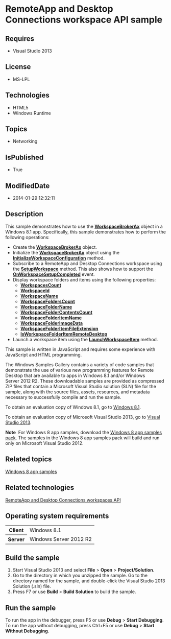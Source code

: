 # RemoteApp and Desktop Connections workspace API sample
## Requires
* Visual Studio 2013
## License
* MS-LPL
## Technologies
* HTML5
* Windows Runtime
## Topics
* Networking
## IsPublished
* True
## ModifiedDate
* 2014-01-29 12:32:11
## Description

<div id="mainSection">
<p>This sample demonstrates how to use the <a href="http://msdn.microsoft.com/library/windows/apps/hh974747">
<b>WorkspaceBrokerAx</b></a> object in a Windows&nbsp;8.1 app. Specifically, this sample demonstrates how to perform the following operations:</p>
<ul>
<li>Create the <a href="http://msdn.microsoft.com/library/windows/apps/hh974747">
<b>WorkspaceBrokerAx</b></a> object. </li><li>Initialize the <a href="http://msdn.microsoft.com/library/windows/apps/hh974747">
<b>WorkspaceBrokerAx</b></a> object using the <a href="http://msdn.microsoft.com/library/windows/apps/hh974749">
<b>InitializeWorkspaceConfiguration</b></a> method. </li><li>Subscribe to a RemoteApp and Desktop Connections workspace using the <a href="http://msdn.microsoft.com/library/windows/apps/hh974754">
<b>SetupWorkspace</b></a> method. This also shows how to support the <a href="http://msdn.microsoft.com/library/windows/apps/hh974746">
<b>OnWorkspaceSetupCompleted</b></a> event. </li><li>Display workspace folders and items using the following properties:
<ul>
<li><a href="http://msdn.microsoft.com/library/windows/apps/hh974763"><b>WorkspacesCount</b></a>
</li><li><a href="http://msdn.microsoft.com/library/windows/apps/hh974761"><b>WorkspaceId</b></a>
</li><li><a href="http://msdn.microsoft.com/library/windows/apps/hh974762"><b>WorkspaceName</b></a>
</li><li><a href="http://msdn.microsoft.com/library/windows/apps/hh974760"><b>WorkspaceFoldersCount</b></a>
</li><li><a href="http://msdn.microsoft.com/library/windows/apps/hh974759"><b>WorkspaceFolderName</b></a>
</li><li><a href="http://msdn.microsoft.com/library/windows/apps/hh974755"><b>WorkspaceFolderContentsCount</b></a>
</li><li><a href="http://msdn.microsoft.com/library/windows/apps/hh974758"><b>WorkspaceFolderItemName</b></a>
</li><li><a href="http://msdn.microsoft.com/library/windows/apps/hh974756"><b>WorkspaceFolderImageData</b></a>
</li><li><a href="http://msdn.microsoft.com/library/windows/apps/hh974757"><b>WorkspaceFolderItemFileExtension</b></a>
</li><li><a href="http://msdn.microsoft.com/library/windows/apps/hh974750"><b>IsWorkspaceFolderItemRemoteDesktop</b></a>
</li></ul>
</li><li>Launch a workspace item using the <a href="http://msdn.microsoft.com/library/windows/apps/hh974751">
<b>LaunchWorkspaceItem</b></a> method. </li></ul>
<p></p>
<p>This sample is written in JavaScript and requires some experience with JavaScript and HTML programming.</p>
<p>The Windows Samples Gallery contains a variety of code samples that demonstrate the use of various new programming features for Remote Desktop that are available to apps in Windows&nbsp;8.1 and/or Windows Server&nbsp;2012&nbsp;R2. These downloadable samples are provided
 as compressed ZIP files that contain a Microsoft Visual Studio solution (SLN) file for the sample, along with the source files, assets, resources, and metadata necessary to successfully compile and run the sample.
</p>
<p>To obtain an evaluation copy of Windows&nbsp;8.1, go to <a href="http://go.microsoft.com/fwlink/p/?linkid=301696">
Windows&nbsp;8.1</a>.</p>
<p>To obtain an evaluation copy of Microsoft Visual Studio&nbsp;2013, go to <a href="http://go.microsoft.com/fwlink/p/?linkid=301697">
Visual Studio&nbsp;2013</a>.</p>
<p></p>
<p class="note"><b>Note</b>&nbsp;&nbsp;For Windows&nbsp;8 app samples, download the <a href="http://go.microsoft.com/fwlink/p/?LinkId=301698">
Windows&nbsp;8 app samples pack</a>. The samples in the Windows&nbsp;8 app samples pack will build and run only on Microsoft Visual Studio&nbsp;2012.</p>
<p></p>
<h2><a id="related_topics"></a>Related topics</h2>
<dl><dt><a href="http://go.microsoft.com/fwlink/p/?LinkID=227694">Windows 8 app samples</a>
</dt></dl>
<h2>Related technologies</h2>
<a href="http://msdn.microsoft.com/library/windows/apps/hh994406">RemoteApp and Desktop Connections workspaces API</a>
<h2>Operating system requirements</h2>
<table>
<tbody>
<tr>
<th>Client</th>
<td><dt>Windows&nbsp;8.1 </dt></td>
</tr>
<tr>
<th>Server</th>
<td><dt>Windows Server&nbsp;2012&nbsp;R2 </dt></td>
</tr>
</tbody>
</table>
<h2>Build the sample</h2>
<p></p>
<ol>
<li>Start Visual Studio&nbsp;2013 and select <b>File</b> &gt; <b>Open</b> &gt; <b>Project/Solution</b>.
</li><li>Go to the directory in which you unzipped the sample. Go to the directory named for the sample, and double-click the Visual Studio&nbsp;2013 Solution (.sln) file.
</li><li>Press F7 or use <b>Build</b> &gt; <b>Build Solution</b> to build the sample. </li></ol>
<p></p>
<h2>Run the sample</h2>
<p>To run the app in the debugger, press F5 or use <b>Debug</b> &gt; <b>Start Debugging</b>. To run the app without debugging, press Ctrl&#43;F5 or use
<b>Debug</b> &gt; <b>Start Without Debugging</b>. </p>
</div>
